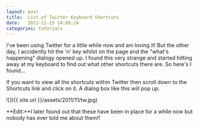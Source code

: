 ```yaml
---
layout: post
title:  List of Twitter Keyboard Shortcuts
date:   2011-11-15 14:08:24
categories: tutorials
---
```


I've been using Twitter for a little while now and am loving it! But the other day, I accidently hit the 'n' key whilst on the page and the "what's happening" dialogy opened up. I found this very strange and started hitting away at my keyboard to find out what other shortcuts there are. So here's I found...

If you want to view all the shortcuts within Twitter then scroll down to the Shortcuts link and click on it. A dialog box like this will pop up.

![]({{ site.url }}/assets/2011/11/tw.jpg)

**Edit:**I later found out that these have been in place for a while now but nobody has ever told me about them!!
